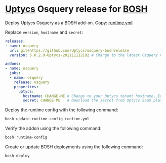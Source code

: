 # [Uptycs]((https://www.uptycs.com)) Osquery release for [BOSH](https://bosh.io)

Deploy Uptycs Osquery as a BOSH add-on. Copy: [runtime.yml](manifests/runtime.yml)

Replace `version`, `hostname` and `secret`:

```yaml
releases:
- name: osquery
  url: git+https://github.com/Uptycs/osquery-boshrelease
  version: 5.0.2.9-Uptycs-202111112102 # Change to the latest Osquery version

addons:
- name: osquery
  jobs:
  - name: osquery
    release: osquery
    properties:
      uptycs:
        hostname: CHANGE-ME # Change to your Uptycs tenant hostname. Example: tenant.uptycs.io
        secret: CHANGE-ME   # Download the secret from Uptycs SaaS platform
```

Deploy the runtime config with the following command:
```sh
bosh update-runtime-config runtime.yml
```

Verify the addon using the following command:
```sh
bosh runtime-config
```

Create or update BOSH deployments using the following command:
```sh
bosh deploy
```